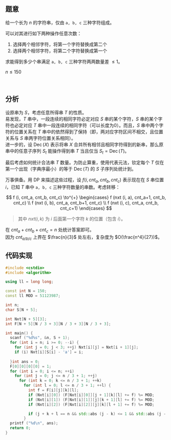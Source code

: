 ## 题意

给一个长为 $n$ 的字符串，仅由 $\texttt{a, b, c}$ 三种字符组成。

可以对其进行如下两种操作任意次数：

1. 选择两个相邻字符，将第一个字符替换成第二个
2. 选择两个相邻字符，将第二个字符替换成第一个

求能得到多少个串满足 $\texttt{a, b, c}$ 三种字符两两数量差 $\leq 1$。

$n \leq 150$

</br>
 
## 分析

设原串为 $S$，考虑任意所得串 $T$ 的性质。  
易发现，$T$ 串中，一段连续的相同字符必定对应 $S$ 串的某个字符，$S$ 串的某个字符也必定对应 $T$ 串中一段连续的相同字符（可以长度为0）。而且，$S$ 串中两个字符的位置关系在 $T$ 串中的依然得到了保持（即，两对应字符区间不相交，且位置关系与 $S$ 串两字符位置关系相同）。  
进一步的，设 $\operatorname{Dec} (X)$ 表示将串 $X$ 合并所有相邻且相同字符得到的新串，那么原串中的任意子序列 $S_t$ 能操作得到串 $T$ 当且仅当 $S_t = \operatorname{Dec} (T)$。

最后考虑如何统计合法串 $T$ 数量。为防止算重，使用代表元法，钦定每个 $T$ 仅在第一个出现（字典序最小）的等于 $\operatorname{Dec} (T)$ 的 $S$ 子序列处统计到。

万事俱备。用 DP 来描述这些过程，设 $f (i, cnt_a, cnt_b, cnt_c)$ 表示现在在 $S$ 串位置 $i$，已知 $T$ 串中 $\texttt{a, b, c}$ 三种字符数量的串数。考虑转移：

$$
f (i, cnt_a, cnt_b, cnt_c) 
\to^{+}
\begin{cases}
  f (nxt (i, a), cnt_a+1, cnt_b, cnt_c) \\
  f (nxt (i, b), cnt_a, cnt_b+1, cnt_c) \\
  f (nxt (i, c), cnt_a, cnt_b, cnt_c+1)
\end{cases}
$$

> 其中 $nxt (i, k)$ 为 $i$ 后面第一个字符 $k$ 的位置（包含 $i$）。

在 $cnt_a + cnt_b + cnt_c = n$ 处统计答案即可。  
因为 $cnt_{a/b/c}$ 上界在 $\frac{n}{3}$ 处左右，复杂度为 $O(\frac{n^4}{27})$。

## 代码实现

```cpp
#include <cstdio>
#include <algorithm>

using ll = long long;

const int N = 150;
const ll MOD = 51123987;

int n;
char S[N + 5];

int Nxt[N + 5][3];
int F[N + 5][N / 3 + 3][N / 3 + 3][N / 3 + 3];

int main() {
  scanf ("%d%s", &n, S + 1);
  for (int i = n; i >= 0; --i) {
    for (int j = 0; j < 3; ++j) Nxt[i][j] = Nxt[i + 1][j];
    if (i) Nxt[i][S[i] - 'a'] = i;
  
  }int ans = 0;
  F[0][0][0][0] = 1;
  for (int i = 0; i <= n; ++i)
    for (int j = 0; j <= n / 3 + 1; ++j)
      for (int k = 0; k <= n / 3 + 1; ++k)
        for (int l = 0; l <= n / 3 + 1; ++l) {
          int f = F[i][j][k][l];
          if (Nxt[i][0]) (F[Nxt[i][0]][j + 1][k][l] += f) %= MOD;
          if (Nxt[i][1]) (F[Nxt[i][1]][j][k + 1][l] += f) %= MOD;
          if (Nxt[i][2]) (F[Nxt[i][2]][j][k][l + 1] += f) %= MOD;

          if (j + k + l == n && std::abs (j - k) <= 1 && std::abs (j - l) <= 1 && std::abs (k - l) <= 1) (ans += f) %= MOD;
        }
  printf ("%d\n", ans);
  return 0;
}
```